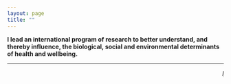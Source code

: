 ```yaml
---
layout: page
title: ""
---
```


**I lead an international program of research to better understand, and thereby influence, the biological, social and environmental determinants of health and wellbeing.** 

[comment]: <> (Keep everything in the round brackets in the next two lines and delete the rest of the text to uncomment)
[comment]: <> (!Albert Einstein:)
[comment]: <> (!> If we knew what it was we were doing, it would not be called research, would it?)

**  **

<html>
<marquee behavior="scroll" direction="left"><i>If we knew what it was we were doing, it would not be called research, would it? </i> - Albert Einstein. 
  <i>One accurate measurement is worth a thousand expert opinions</i> - Grace Hopper
  <i>Make a habit of two things: to help; or at least to do no harm</i> - Hippocrates
  </marquee>
</html>  
